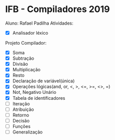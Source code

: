 # IFB - Compiladores 2019
  Aluno: Rafael Padilha
Atividades:
- [X] Analisador léxico

Projeto Compilador:
- [x] Soma
- [x] Subtração
- [x] Divisão
- [x] Multiplicação
- [x] Resto
- [x] Declaração de variável(única)
- [x] Operações lógicas(and, or, <, >, <=, >=, <>, =)
- [x] Not, Negativo Unário
- [x] Tabela de identificadores
- [ ] Iteração
- [ ] Atribuição
- [ ] Retorno 
- [ ] Decisão
- [ ] Funções
- [ ] Generalização
